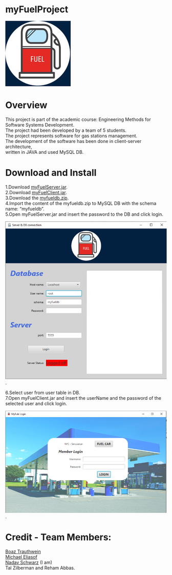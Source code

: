 # myFuelProject
![myFuel](myFuel.jpg)


# Overview

This project is part of the academic course: Engineering Methods for Software Systems Development.\
The project had been developed by a team of 5 students.\
The project represents software for gas stations management.\
The development of the software has been done in client-server architecture,\
written in JAVA and used MySQL DB.

# Download and Install


1.Download [myFuelServer.jar](https://github.com/NadavShwartz93/myFuelProject/blob/master/jars/myFuelServer.jar).\
2.Download [myFuelClient.jar](https://github.com/NadavShwartz93/myFuelProject/blob/master/jars/myFuelClient.jar).\
3.Download the [myfueldb.zip](https://github.com/NadavShwartz93/myFuelProject/blob/master/dbProjectFiles/myfueldb.zip).\
4.Import the content of the myfueldb.zip to MySQL DB with the schema name: “myfueldb”.\
5.Open myFuelServer.jar and insert the password to the DB and click login.

![server](server-login%20page.png).

6.Select user from user table in DB.\
7.Open myFuelClient.jar and insert the userName and the password of the selected user and click login.

![client](client-login%20page.png).

# Credit - Team Members:
[Boaz Trauthwein](https://github.com/BoazTrauthwein)\
[Michael Eliasof](https://github.com/elisofm)\
[Nadav Schwarz](https://github.com/NadavShwartz93) (I am)\
Tal Zilberman and Reham Abbas.
